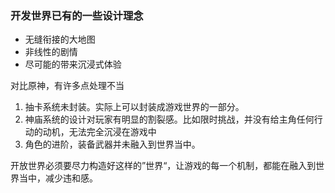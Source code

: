 ### 开发世界已有的一些设计理念
- 无缝衔接的大地图
- 非线性的剧情
- 尽可能的带来沉浸式体验  

对比原神，有许多点处理不当
1. 抽卡系统未封装。实际上可以封装成游戏世界的一部分。
2. 神庙系统的设计对玩家有明显的割裂感。比如限时挑战，并没有给主角任何行动的动机，无法完全沉浸在游戏中
3. 角色的进阶，装备武器并未融入到世界当中。 

开放世界必须要尽力构造好这样的”世界“，让游戏的每一个机制，都能在融入到世界当中，减少违和感。